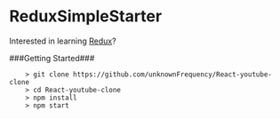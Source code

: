 # ReduxSimpleStarter

Interested in learning [Redux](https://www.udemy.com/react-redux/)?

###Getting Started###

```
	> git clone https://github.com/unknownFrequency/React-youtube-clone
	> cd React-youtube-clone
	> npm install
	> npm start
```

